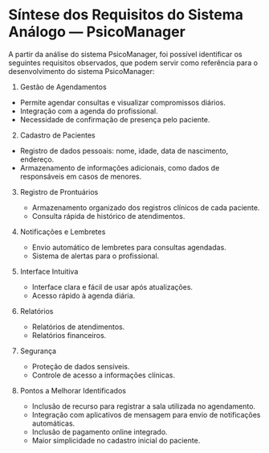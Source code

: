 
# Síntese dos Requisitos do Sistema Análogo — PsicoManager

A partir da análise do sistema PsicoManager, foi possível identificar os seguintes requisitos observados, que podem servir como referência para o desenvolvimento do sistema PsicoManager:

1.   Gestão de Agendamentos
   - Permite agendar consultas e visualizar compromissos diários.
   - Integração com a agenda do profissional.
   - Necessidade de confirmação de presença pelo paciente.

2.   Cadastro de Pacientes
   - Registro de dados pessoais: nome, idade, data de nascimento, endereço.
   - Armazenamento de informações adicionais, como dados de responsáveis em casos de menores.

3. Registro de Prontuários
   - Armazenamento organizado dos registros clínicos de cada paciente.
   - Consulta rápida de histórico de atendimentos.

4. Notificações e Lembretes
   - Envio automático de lembretes para consultas agendadas.
   - Sistema de alertas para o profissional.

5. Interface Intuitiva
   - Interface clara e fácil de usar após atualizações.
   - Acesso rápido à agenda diária.

6. Relatórios
   - Relatórios de atendimentos.
   - Relatórios financeiros.

7. Segurança
   - Proteção de dados sensíveis.
   - Controle de acesso a informações clínicas.

8. Pontos a Melhorar Identificados
   - Inclusão de recurso para registrar a sala utilizada no agendamento.
   - Integração com aplicativos de mensagem para envio de notificações automáticas.
   - Inclusão de pagamento online integrado.
   - Maior simplicidade no cadastro inicial do paciente.
